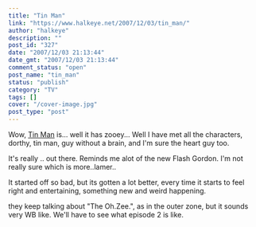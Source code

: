 ```yaml
---
title: "Tin Man"
link: "https://www.halkeye.net/2007/12/03/tin_man/"
author: "halkeye"
description: ""
post_id: "327"
date: "2007/12/03 21:13:44"
date_gmt: "2007/12/03 21:13:44"
comment_status: "open"
post_name: "tin_man"
status: "publish"
category: "TV"
tags: []
cover: "/cover-image.jpg"
post_type: "post"
---
```


Wow, [Tin Man](http://www.scifi.com/tinman/) is... well it has zooey...
Well I have met all the characters, dorthy, tin man, guy without a brain, and I'm sure the heart guy too.

It's really .. out there.
Reminds me alot of the new Flash Gordon. I'm not really sure which is more..lamer..

It started off so bad, but its gotten a lot better, every time it starts to feel right and entertaining, something new and weird happening.

they keep talking about "The Oh.Zee.", as in the outer zone, but it sounds very WB like. We'll have to see what episode 2 is like.